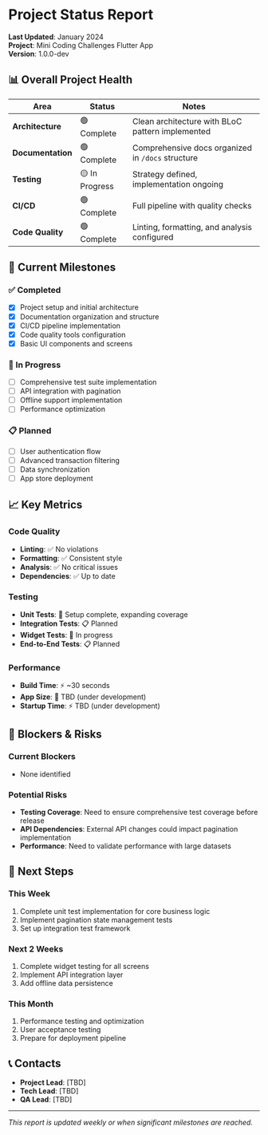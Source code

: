 # Project Status Report

**Last Updated**: January 2024  
**Project**: Mini Coding Challenges Flutter App  
**Version**: 1.0.0-dev

## 📊 Overall Project Health

| Area | Status | Notes |
|------|--------|-------|
| **Architecture** | 🟢 Complete | Clean architecture with BLoC pattern implemented |
| **Documentation** | 🟢 Complete | Comprehensive docs organized in `/docs` structure |
| **Testing** | 🟡 In Progress | Strategy defined, implementation ongoing |
| **CI/CD** | 🟢 Complete | Full pipeline with quality checks |
| **Code Quality** | 🟢 Complete | Linting, formatting, and analysis configured |

## 🎯 Current Milestones

### ✅ Completed
- [x] Project setup and initial architecture
- [x] Documentation organization and structure
- [x] CI/CD pipeline implementation
- [x] Code quality tools configuration
- [x] Basic UI components and screens

### 🔄 In Progress
- [ ] Comprehensive test suite implementation
- [ ] API integration with pagination
- [ ] Offline support implementation
- [ ] Performance optimization

### 📋 Planned
- [ ] User authentication flow
- [ ] Advanced transaction filtering
- [ ] Data synchronization
- [ ] App store deployment

## 📈 Key Metrics

### Code Quality
- **Linting**: ✅ No violations
- **Formatting**: ✅ Consistent style
- **Analysis**: ✅ No critical issues
- **Dependencies**: ✅ Up to date

### Testing
- **Unit Tests**: 🔄 Setup complete, expanding coverage
- **Integration Tests**: 📋 Planned
- **Widget Tests**: 🔄 In progress
- **End-to-End Tests**: 📋 Planned

### Performance
- **Build Time**: ⚡ ~30 seconds
- **App Size**: 📱 TBD (under development)
- **Startup Time**: ⚡ TBD (under development)

## 🚨 Blockers & Risks

### Current Blockers
- None identified

### Potential Risks
- **Testing Coverage**: Need to ensure comprehensive test coverage before release
- **API Dependencies**: External API changes could impact pagination implementation
- **Performance**: Need to validate performance with large datasets

## 📅 Next Steps

### This Week
1. Complete unit test implementation for core business logic
2. Implement pagination state management tests
3. Set up integration test framework

### Next 2 Weeks
1. Complete widget testing for all screens
2. Implement API integration layer
3. Add offline data persistence

### This Month
1. Performance testing and optimization
2. User acceptance testing
3. Prepare for deployment pipeline

## 📞 Contacts

- **Project Lead**: [TBD]
- **Tech Lead**: [TBD]
- **QA Lead**: [TBD]

---

*This report is updated weekly or when significant milestones are reached.*
